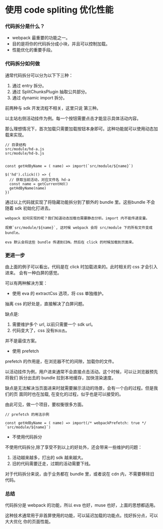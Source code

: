# 使用 code spliting 优化性能

### 代码拆分是什么？

* webpack 最重要的功能之一。
* 目的是将你的代码拆分成小块，并且可以控制加载。
* 性能优化的重要手段。

### 代码拆分如何做

通常代码拆分可以分为以下下三种：

1. 通过 entry 拆分。
2. 通过 SplitChunksPlugin 抽取公共部分。
3. 通过 dynamic import 拆分。

前两种与 sdk 开发流程不相关，这里只说 第三种。

以主站右侧活动挂件为例。每一个按钮需要点击才能显示具体活动内容。

那么理想情况下，首次加载只需要加载按钮本身即可。这种功能就可以使用动态加载来实现。

```
// 目录结构
src/module/hd-a.js
src/module/hd-b.js
```

```

const getHdByName = ( name) => import(`src/module/${name}`)

$('hd').click(() => {
  // 获取当前活动，对应文件名 hd-a
  const name = getCurrentHd()
  getHdByName(name)
})
```

通过以上代码就实现了将隐藏功能拆分到了额外的 bundle 里。这些bundle 不会随着 sdk
初始化打进去。

```
webpack 如何实现的呢？我们知道动态加载也需要静态分析。import 内不能传递变量。

观察`src/module/${name}`, 这时候 webpack 会将 src/module 下的所有文件变成 bundle。

eva 默认会将这些 bundle 传递到CDN。然后在 click 的时候加载到页面来。

```

### 更进一步

由上面的例子可以看出，代码是在 click 时加载进来的。此时相关的 css 才会引入进来。
会有一种白屏的感觉。

可以有两种解决方案：

- 使用 eva 的 extractCss 选项，将 css 单独维护。

抽离 css 的好处是，直接解决了白屏问题。

缺点是:

1. 需要维护多个 url, 以前只需要一个 sdk url。
2. 代码变大了，css 没有`拆出去`。

并不是最佳方案。

- 使用 prefetch

prefetch 的作用是，在浏览器不忙的间隙，加载你的文件。

以活动挂件为例，用户进来通常不会直接点击活动。这个时候，可以让浏览器预先将我们
拆分出去的 bundle 拉到本地缓存，加快渲染速度。

缺点是无法解决当页面进来时就需要展示活动的场景，会有一个白的过程。但是我们的页
面同时也在加载, 在变化的过程，似乎也是可以接受的。

由此可见，做一个项目，要权衡很多方面。

```
// prefetch 的用法示例

const getHdByName = ( name) => import(/* webpackPrefetch: true */ `src/module/${name}`)

```

- 不使用代码拆分

不使用代码拆分,除了享受不到以上的好处外，还会带来一些维护的问题：

1. 活动越来越多，打出的 sdk 越来越大。
2. 旧的代码需要迁走，过期的活动需要下线。

对于代码拆分来说，由于业务都在 bundle 里，或者说在 cdn 内，不需要移除旧代码。

### 总结

代码拆分是 webpack 的功能，所以 eva 也好，muse 也好，上面的思想都适用。

这种技术通常用于非首屏使用的功能，可以延迟加载的功能点。找好拆分点，可以大大优化
你的页面性能。

